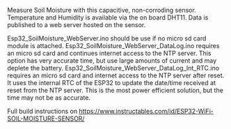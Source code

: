 Measure Soil Moisture with this capacitive, non-corroding sensor. Temperature and Humidity is available via the on board DHT11. Data is published to a web server hosted on the sensor. 

Esp32_SoilMoisture_WebServer.ino should be use if no micro sd card module is attached.
Esp32_SoilMoisture_WebServer_DataLog.ino requires an micro sd card and continues internet access to the NTP server. This option has very accurate time, but use large amounts of current and may deplete the battery.
Esp32_SoilMoisture_WebServer_DataLog_Int_RTC.ino requires an micro sd card and internet access to the NTP server after reset. It uses the internal RTC of the ESP32 to update the date/time received at reset from the NTP server. This is the most power efficient solution, but the time may not be as accurate.

Full build instructions on https://www.instructables.com/id/ESP32-WiFi-SOIL-MOISTURE-SENSOR/
